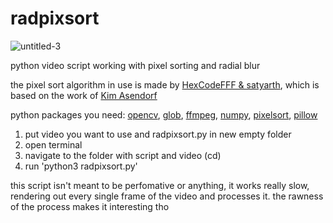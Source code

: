 # radpixsort

![untitled-3](https://user-images.githubusercontent.com/40233850/232833562-82207b7e-3e50-4853-bc32-b461dad51dc9.gif)

python video script working with pixel sorting and radial blur

the pixel sort algorithm in use is made by [HexCodeFFF & satyarth](https://github.com/satyarth/pixelsort), which is based on the work of [Kim Asendorf](https://kimasendorf.com/)

python packages you need:
[opencv](https://pypi.org/project/opencv-python/), [glob](https://pypi.org/project/glob2/), [ffmpeg](https://pypi.org/project/ffmpeg-python/), [numpy](https://pypi.org/project/numpy/), [pixelsort](https://pypi.org/project/pixelsort/), [pillow](https://pypi.org/project/Pillow/)

1. put video you want to use and radpixsort.py in new empty folder
2. open terminal
3. navigate to the folder with script and video (cd)
4. run 'python3 radpixsort.py'

this script isn't meant to be perfomative or anything, it works really slow, rendering out every single frame of the video and processes it.
the rawness of the process makes it interesting tho
